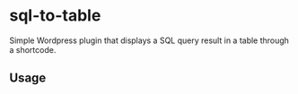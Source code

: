 # sql-to-table
Simple Wordpress plugin that displays a SQL query result in a table through a shortcode.
## Usage
```